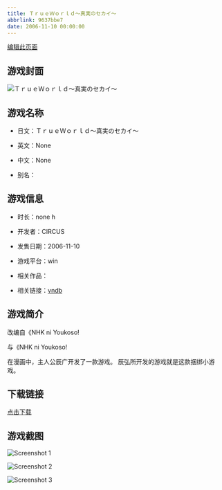 ```yaml
---
title: ＴｒｕｅＷｏｒｌｄ～真実のセカイ～
abbrlink: 9637bbe7
date: 2006-11-10 00:00:00
---
```

[编辑此页面](https://github.com/ACG-3/ADV3-source/blob/main/source/_posts/games/%EF%BC%B4%EF%BD%92%EF%BD%95%EF%BD%85%EF%BC%B7%EF%BD%8F%EF%BD%92%EF%BD%8C%EF%BD%84%EF%BD%9E%E7%9C%9F%E5%AE%9F%E3%81%AE%E3%82%BB%E3%82%AB%E3%82%A4%EF%BD%9E.md)

## 游戏封面

![ＴｒｕｅＷｏｒｌｄ～真実のセカイ～](https%3A//pan.timero.xyz/onedrive/img_lib_001/%EF%BC%B4%EF%BD%92%EF%BD%95%EF%BD%85%EF%BC%B7%EF%BD%8F%EF%BD%92%EF%BD%8C%EF%BD%84%EF%BD%9E%E7%9C%9F%E5%AE%9F%E3%81%AE%E3%82%BB%E3%82%AB%E3%82%A4%EF%BD%9E_cover.avif)


## 游戏名称

- 日文：ＴｒｕｅＷｏｒｌｄ～真実のセカイ～
- 英文：None
- 中文：None

- 别名：


## 游戏信息

- 时长：none h
- 开发者：CIRCUS
- 发售日期：2006-11-10
- 游戏平台：win
- 相关作品：

- 相关链接：[vndb](https://vndb.org/v1240)


## 游戏简介

改编自《NHK ni Youkoso!

与《NHK ni Youkoso!




在漫画中，主人公辰广开发了一款游戏。
辰弘所开发的游戏就是这款捆绑小游戏。


## 下载链接

[点击下载](https://pan.timero.xyz/onedrive/adv_lib_001/%EF%BC%B4%EF%BD%92%EF%BD%95%EF%BD%85%EF%BC%B7%EF%BD%8F%EF%BD%92%EF%BD%8C%EF%BD%84%EF%BD%9E%E7%9C%9F%E5%AE%9F%E3%81%AE%E3%82%BB%E3%82%AB%E3%82%A4%EF%BD%9E)


## 游戏截图


![Screenshot 1](https%3A//pan.timero.xyz/onedrive/img_lib_001/%EF%BC%B4%EF%BD%92%EF%BD%95%EF%BD%85%EF%BC%B7%EF%BD%8F%EF%BD%92%EF%BD%8C%EF%BD%84%EF%BD%9E%E7%9C%9F%E5%AE%9F%E3%81%AE%E3%82%BB%E3%82%AB%E3%82%A4%EF%BD%9E_Screenshot_1.avif)

![Screenshot 2](https%3A//pan.timero.xyz/onedrive/img_lib_001/%EF%BC%B4%EF%BD%92%EF%BD%95%EF%BD%85%EF%BC%B7%EF%BD%8F%EF%BD%92%EF%BD%8C%EF%BD%84%EF%BD%9E%E7%9C%9F%E5%AE%9F%E3%81%AE%E3%82%BB%E3%82%AB%E3%82%A4%EF%BD%9E_Screenshot_2.avif)

![Screenshot 3](https%3A//pan.timero.xyz/onedrive/img_lib_001/%EF%BC%B4%EF%BD%92%EF%BD%95%EF%BD%85%EF%BC%B7%EF%BD%8F%EF%BD%92%EF%BD%8C%EF%BD%84%EF%BD%9E%E7%9C%9F%E5%AE%9F%E3%81%AE%E3%82%BB%E3%82%AB%E3%82%A4%EF%BD%9E_Screenshot_3.avif)

